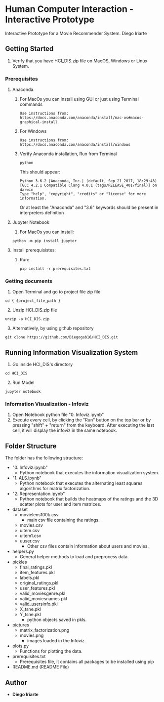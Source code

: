 # Human Computer Interaction - Interactive Prototype


Interactive Prototype for a Movie Recommender System. Diego Iriarte


## Getting Started

1. Verify that you have HCI_DIS.zip file on MacOS, Windows or Linux System.

### Prerequisites

1. Anaconda.
    1.  For MacOs you can install using GUI or just using Terminal commands

        ```
        Use instructions from: https://docs.anaconda.com/anaconda/install/mac-os#macos-graphical-install
        ```
    
    2. For Windows
          
        ```
        Use instructions from: https://docs.anaconda.com/anaconda/install/windows
        ```
    3. Verify Anaconda installation, Run from Terminal
    
        ```
        python
        ```
       
       This should appear:
        
        ```
        Python 3.6.2 |Anaconda, Inc.| (default, Sep 21 2017, 18:29:43)
        [GCC 4.2.1 Compatible Clang 4.0.1 (tags/RELEASE_401/final)] on darwin
        Type "help", "copyright", "credits" or "license" for more information.
        ```
        
        Or at least the "Anaconda" and "3.6" keywords should be present in interpreters definition

2. Jupyter Notebook
    1. For MacOs you can install:
    ```
    python -m pip install jupyter
    ```
3. Install prerequisistes:
    1.  Run:
    
        ```
        pip install -r prerequisites.txt
        ```
        
### Getting documents

1. Open Terminal and go to project file zip file

```
cd { $project_file_path }
```

2. Unzip HCI_DIS.zip file

```
unzip -a HCI_DIS.zip
```

3. Alternatively, by using github repository
```
git clone https://github.com/Diegogab16/HCI_DIS.git
```

## Running Information Visualization System

1. Go inside HCI_DIS's directory

```
cd HCI_DIS
```

2. Run Model

```
jupyter notebook
```

### Information Visualization - Infoviz
1. Open Notebook python file "0. Infoviz.ipynb"
2. Execute every cell, by clicking the "Run" button on the top bar or by pressing "shift" + "return" from the keyboard. After executing the last cell, it will display the infoviz in the same notebook.



## Folder Structure

The folder has the following structure:

 * "0. Infoviz.ipynb"
    * Python notebook that executes the information visualization system.
 * "1. ALS.ipynb"
    * Python notebook that executes the alternating least squares algorithms for matrix factorization.
 * "2. Representation.ipynb"
    * Python notebook that builds the heatmaps of the ratings and the 3D scatter plots for user and item matrices.
 * dataset
     * movielens100k.csv
        * main csv file containing the ratings.
     * movies.csv
     * uitem.csv
     * uitem1.csv
     * uuser.csv
        * Other csv files contain information about users and movies.
 * helpers.py
     * General helper methods to load and preprocess data.
 * pickles
     * final_ratings.pkl
     * item_features.pkl
     * labels.pkl
     * original_ratings.pkl
     * user_features.pkl
     * valid_moviesgenre.pkl
     * valid_moviesnames.pkl
     * valid_usersinfo.pkl
     * X_tsne.pkl
     * Y_tsne.pkl
        * python objects saved in pkls.
 * pictures
     * matrix_factorization.png
     * movies.png
        * images loaded in the Infoviz.
 * plots.py
    * Functions for plotting the data.
 * prerequisites.txt
    * Prerequisites file, it contains all packages to be installed using pip
 * README.md (README File)


## Author

* **Diego Iriarte**


